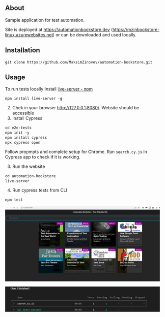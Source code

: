 ## About

Sample application for test automation.

Site is deployed at https://automationbookstore.dev (https://mzinbookstore-linux.azurewebsites.net) or can be downloaded and used locally.


## Installation 

```
git clone https://github.com/MaksimZinovev/automation-bookstore.git
```

## Usage 

To run tests locally
Install [live-server - npm](https://www.npmjs.com/package/live-server)

```shell
npm install live-server -g  
```

2. Chek in your browser http://127.0.0.1:8080/. Website should be accessible 
3. Install Cypress

```shell
cd e2e-tests
npm init -y
npm install cypress
npx cypress open

```
Follow propmpts and complete setup for Chrome. 
Run `search.cy.js` in Cypress app to check if it is working.

3. Run the website 

```shell
cd automation-bookstore
live-server
```

4. Run cypress tests from CLI

```shell
npm test
```


![Automation Bookstore](./img/AutomationBookstore.jpg)  

![Test run results](./img/RunFinishedCypress.jpg)